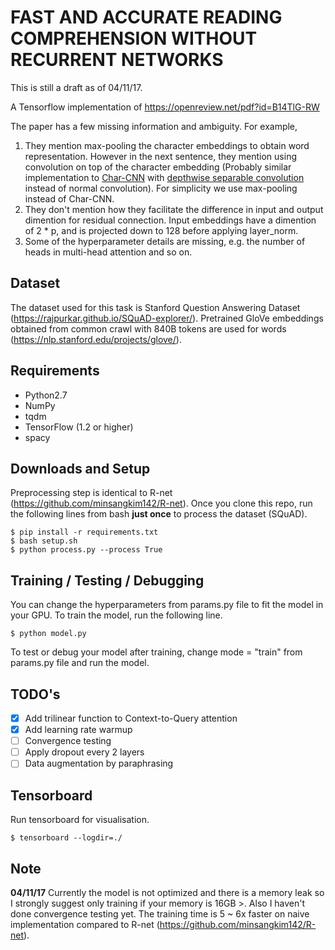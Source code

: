 # FAST AND ACCURATE READING COMPREHENSION WITHOUT RECURRENT NETWORKS
This is still a draft as of 04/11/17.

A Tensorflow implementation of https://openreview.net/pdf?id=B14TlG-RW

The paper has a few missing information and ambiguity. For example,
1.  They mention max-pooling the character embeddings to obtain word representation. However in the next sentence, they mention using convolution on top of the character embedding (Probably similar implementation to [Char-CNN](https://arxiv.org/pdf/1508.06615.pdf) with [depthwise separable convolution](https://arxiv.org/pdf/1610.02357.pdf) instead of normal convolution). For simplicity we use max-pooling instead of Char-CNN.
2.  They don't mention how they facilitate the difference in input and output dimention for residual connection. Input embeddings have a dimention of 2 * p, and is projected down to 128 before applying layer_norm.
3.  Some of the hyperparameter details are missing, e.g. the number of heads in multi-head attention and so on.

## Dataset
The dataset used for this task is Stanford Question Answering Dataset (https://rajpurkar.github.io/SQuAD-explorer/). Pretrained GloVe embeddings obtained from common crawl with 840B tokens are used for words (https://nlp.stanford.edu/projects/glove/).

## Requirements
  * Python2.7
  * NumPy
  * tqdm
  * TensorFlow (1.2 or higher)
  * spacy

## Downloads and Setup
Preprocessing step is identical to R-net (https://github.com/minsangkim142/R-net). Once you clone this repo, run the following lines from bash **just once** to process the dataset (SQuAD).
```shell
$ pip install -r requirements.txt
$ bash setup.sh
$ python process.py --process True
```

## Training / Testing / Debugging
You can change the hyperparameters from params.py file to fit the model in your GPU. To train the model, run the following line.
```shell
$ python model.py
```
To test or debug your model after training, change mode = "train" from params.py file and run the model.

## TODO's
- [x] Add trilinear function to Context-to-Query attention
- [x] Add learning rate warmup
- [ ] Convergence testing
- [ ] Apply dropout every 2 layers
- [ ] Data augmentation by paraphrasing

## Tensorboard
Run tensorboard for visualisation.
```shell
$ tensorboard --logdir=./
```

## Note
**04/11/17**
Currently the model is not optimized and there is a memory leak so I strongly suggest only training if your memory is 16GB >. Also I haven't done convergence testing yet. The training time is 5 ~ 6x faster on naive implementation compared to R-net (https://github.com/minsangkim142/R-net).
